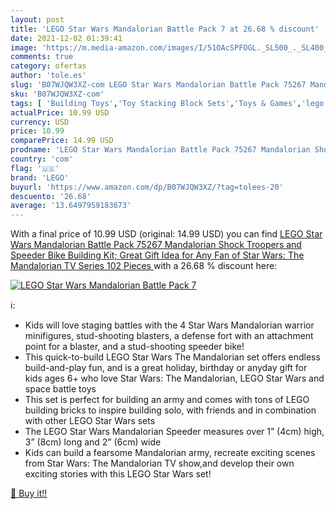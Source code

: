 ```yaml
---
layout: post
title: 'LEGO Star Wars Mandalorian Battle Pack 7 at 26.68 % discount'
date: 2021-12-02 01:39:41
image: 'https://m.media-amazon.com/images/I/51OAcSPFOGL._SL500_._SL400_.jpg'
comments: true
category: ofertas
author: 'tole.es'
slug: 'B07WJQW3XZ-com LEGO Star Wars Mandalorian Battle Pack 75267 Mandalorian...'
sku: 'B07WJQW3XZ-com'
tags: [ 'Building Toys','Toy Stacking Block Sets','Toys & Games','lego', ]
actualPrice: 10.99 USD
currency: USD
price: 10.99
comparePrice: 14.99 USD
prodname: 'LEGO Star Wars Mandalorian Battle Pack 75267 Mandalorian Shock Troopers and Speeder Bike Building Kit; Great Gift Idea for Any Fan of Star Wars: The Mandalorian TV Series  102 Pieces '
country: 'com'
flag: '🇺🇸'
brand: 'LEGO'
buyurl: 'https://www.amazon.com/dp/B07WJQW3XZ/?tag=tolees-20'
descuento: '26.68'
average: '13.6497959183673'
---
```


With a final price of 10.99 USD (original: 14.99 USD) you can find [LEGO Star Wars Mandalorian Battle Pack 75267 Mandalorian Shock Troopers and Speeder Bike Building Kit; Great Gift Idea for Any Fan of Star Wars: The Mandalorian TV Series  102 Pieces ](https://www.amazon.com/dp/B07WJQW3XZ/?tag=tolees-20) with a  26.68 % discount here:

[![LEGO Star Wars Mandalorian Battle Pack 7](https://m.media-amazon.com/images/I/51OAcSPFOGL._SL500_._SL400_.jpg)](https://www.amazon.com/dp/B07WJQW3XZ/?tag=tolees-20)

ℹ️:

- Kids will love staging battles with the 4 Star Wars Mandalorian warrior minifigures, stud-shooting blasters, a defense fort with an attachment point for a blaster, and a stud-shooting speeder bike!
- This quick-to-build LEGO Star Wars The Mandalorian set offers endless build-and-play fun, and is a great holiday, birthday or anyday gift for kids ages 6+ who love Star Wars: The Mandalorian, LEGO Star Wars and space battle toys
- This set is perfect for building an army and comes with tons of LEGO building bricks to inspire building solo, with friends and in combination with other LEGO Star Wars sets
- The LEGO Star Wars Mandalorian Speeder measures over 1” (4cm) high, 3” (8cm) long and 2” (6cm) wide
- Kids can build a fearsome Mandalorian army, recreate exciting scenes from Star Wars: The Mandalorian TV show,and develop their own exciting stories with this LEGO Star Wars set!

[🛒 Buy it!!](https://www.amazon.com/dp/B07WJQW3XZ/?tag=tolees-20)
